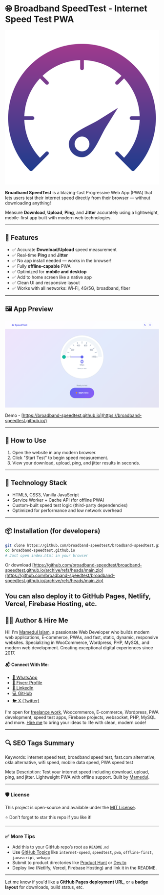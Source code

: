 # 🌐 Broadband SpeedTest - Internet Speed Test PWA

[![Broadband Speed Test](/icon_96x96.png)](https://broadband-speedtest.github.io)

**Broadband SpeedTest** is a blazing-fast Progressive Web App (PWA) that lets users test their internet speed directly from their browser — without downloading anything!

Measure **Download**, **Upload**, **Ping**, and **Jitter** accurately using a lightweight, mobile-first app built with modern web technologies.

---

## 🚀 Features

* ✅ Accurate **Download/Upload** speed measurement
* ✅ Real-time **Ping** and **Jitter**
* ✅ No app install needed — works in the browser!
* ✅ Fully **offline-capable** PWA
* ✅ Optimized for **mobile and desktop**
* ✅ Add to home screen like a native app
* ✅ Clean UI and responsive layout
* ✅ Works with all networks: Wi-Fi, 4G/5G, broadband, fiber

---

## 🖼️ App Preview

![SpeedTest Web App](/wide-screenshot.png)

Demo - [https://broadband-speedtest.github.io](https://broadband-speedtest.github.io/)

---

## 📲 How to Use

1. Open the website in any modern browser.
2. Click "Start Test" to begin speed measurement.
3. View your download, upload, ping, and jitter results in seconds.

---

## 🔧 Technology Stack

* HTML5, CSS3, Vanilla JavaScript
* Service Worker + Cache API (for offline PWA)
* Custom-built speed test logic (third-party dependencies)
* Optimized for performance and low network overhead

---

## 📦 Installation (for developers)

```bash
git clone https://github.com/broadband-speedtest/broadband-speedtest.github.io.git
cd broadband-speedtest.github.io
# Just open index.html in your browser
```
Or download
[https://github.com/broadband-speedtest/broadband-speedtest.github.io/archive/refs/heads/main.zip](https://github.com/broadband-speedtest/broadband-speedtest.github.io/archive/refs/heads/main.zip)

You can also deploy it to GitHub Pages, Netlify, Vercel, Firebase Hosting, etc.
---

## 👨‍💻 Author & Hire Me
Hi! I'm [Mamedul Islam](https://mamedul.github.io/), a passionate Web Developer who builds modern web applications, E-commerce, PWAs, and fast, static, dynamic, responsive websites. Specializing in WooCommerce, Wordpress, PHP, MySQL, and modern web development. Creating exceptional digital experiences since 2017.

#### 📬 Connect With Me:
* [📱 WhatsApp](https://wa.me/8801847406830)
* [💼 Fiverr Profile](https://www.fiverr.com/mamedul)
* [👔 LinkedIn](https://www.linkedin.com/in/mamedul/)
* [💻 GitHub](https://github.com/mamedul)
* [🐦 X (Twitter)](https://www.x.com/mamedul)

I'm open for [freelance work](https://www.fiverr.com/mamedul), Woocommerce, E-commerce, Wordpress, PWA development, speed test apps, Firebase projects, websocket, PHP, MySQL and more. [Hire me](https://wa.me/8801847406830) to bring your ideas to life with clean, modern code!

---

## 🔍 SEO Tags Summary
Keywords: internet speed test, broadband speed test, fast.com alternative, okla alternative, wifi speed, mobile data speed, PWA speed test

Meta Description: Test your internet speed including download, upload, ping, and jitter. Lightweight PWA with offline support. Built by [Mamedul](https://mamedul2.github.io/).

---

### 🛡️ License
This project is open-source and available under the [MIT License](https://chatgpt.com/LICENSE).

⭐ Don't forget to star this repo if you like it!

---

### ✅ More Tips

* Add this to your GitHub repo’s root as `README.md`
* Use [GitHub Topics](https://github.com/topics) like `internet-speed`, `speedtest`, `pwa`, `offline-first`, `javascript`, `webapp`
* Submit to product directories like [Product Hunt](https://www.producthunt.com/) or [Dev.to](https://dev.to/)
* Deploy live (Netlify, Vercel, Firebase Hosting) and link it in the README.

---

Let me know if you'd like a **GitHub Pages deployment URL**, or a **badge layout** for downloads, build status, etc.